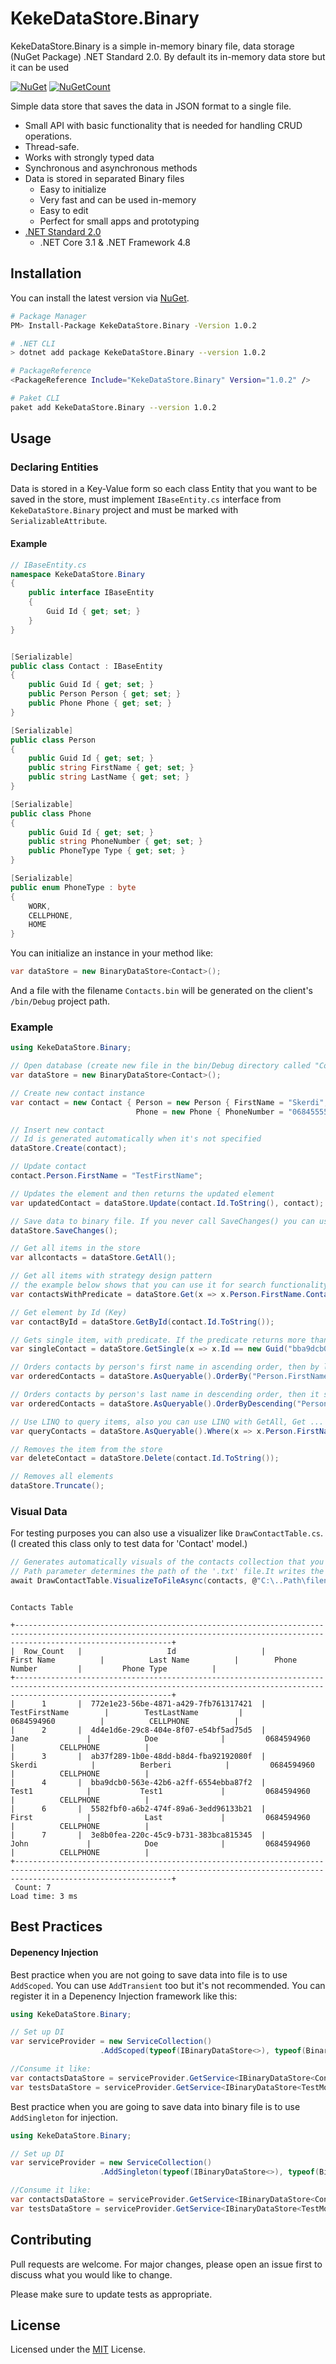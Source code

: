 # KekeDataStore.Binary

KekeDataStore.Binary is a simple in-memory binary file, data storage (NuGet Package) .NET Standard 2.0.
By default its in-memory data store but it can be used 


[![NuGet](https://img.shields.io/nuget/v/KekeDataStore.Binary.svg)](https://www.nuget.org/packages/KekeDataStore.Binary/)
[![NuGetCount](https://img.shields.io/nuget/dt/KekeDataStore.Binary.svg
)](https://www.nuget.org/packages/KekeDataStore.Binary/)


Simple data store that saves the data in JSON format to a single file.

* Small API with basic functionality that is needed for handling CRUD operations.
* Thread-safe.
* Works with strongly typed data
* Synchronous and asynchronous methods
* Data is stored in separated Binary files
  * Easy to initialize
  * Very fast and can be used in-memory
  * Easy to edit
  * Perfect for small apps and prototyping
* [.NET Standard 2.0](https://github.com/dotnet/standard/blob/master/docs/versions/netstandard2.0.md)
  * .NET Core 3.1 & .NET Framework 4.8

## Installation

You can install the latest version via [NuGet](https://www.nuget.org/packages/KekeDataStore.Binary/).

```sh
# Package Manager
PM> Install-Package KekeDataStore.Binary -Version 1.0.2

# .NET CLI
> dotnet add package KekeDataStore.Binary --version 1.0.2

# PackageReference
<PackageReference Include="KekeDataStore.Binary" Version="1.0.2" />

# Paket CLI
paket add KekeDataStore.Binary --version 1.0.2
```

## Usage

### Declaring Entities
Data is stored in a Key-Value form so each class Entity that you want to be saved in the store, must implement ``IBaseEntity.cs`` interface from ``KekeDataStore.Binary`` project and must be marked with ``SerializableAttribute``.
#### Example
```C#
// IBaseEntity.cs 
namespace KekeDataStore.Binary
{
    public interface IBaseEntity
    {
        Guid Id { get; set; }
    }
}


[Serializable]
public class Contact : IBaseEntity
{
    public Guid Id { get; set; }
    public Person Person { get; set; }
    public Phone Phone { get; set; }
}

[Serializable]
public class Person
{
    public Guid Id { get; set; }
    public string FirstName { get; set; }
    public string LastName { get; set; }
}

[Serializable]
public class Phone
{
    public Guid Id { get; set; }
    public string PhoneNumber { get; set; }
    public PhoneType Type { get; set; }
}

[Serializable]
public enum PhoneType : byte
{
    WORK,
    CELLPHONE,
    HOME
}
```
You can initialize an instance in your method like: 

```csharp
var dataStore = new BinaryDataStore<Contact>();
```
And a file with the filename ``Contacts.bin`` will be generated on the client's ``/bin/Debug`` project path.


### Example
```csharp
using KekeDataStore.Binary;

// Open database (create new file in the bin/Debug directory called "Contacts.bin")
var dataStore = new BinaryDataStore<Contact>();

// Create new contact instance
var contact = new Contact { Person = new Person { FirstName = "Skerdi", LastName = "Berberi" },
                            Phone = new Phone { PhoneNumber = "0684555555", Type = PhoneType.HOME } }

// Insert new contact
// Id is generated automatically when it's not specified
dataStore.Create(contact);

// Update contact
contact.Person.FirstName = "TestFirstName";

// Updates the element and then returns the updated element
var updatedContact = dataStore.Update(contact.Id.ToString(), contact);

// Save data to binary file. If you never call SaveChanges() you can use the api like an in-memory database
dataStore.SaveChanges();

// Get all items in the store
var allcontacts = dataStore.GetAll();

// Get all items with strategy design pattern
// the example below shows that you can use it for search functionality
var contactsWithPredicate = dataStore.Get(x => x.Person.FirstName.Contains("Sk")); 

// Get element by Id (Key)
var contactById = dataStore.GetById(contact.Id.ToString());

// Gets single item, with predicate. If the predicate returns more than a single value, it throws an error.
var singleContact = dataStore.GetSingle(x => x.Id == new Guid("bba9dcb0-563e-42b6-a2ff-6554ebba87f2"));

// Orders contacts by person's first name in ascending order, then by lastname ascending
var orderedContacts = dataStore.AsQueryable().OrderBy("Person.FirstName").ThenBy("Person.LastName");

// Orders contacts by person's last name in descending order, then it sorts by firstname descending 
var orderedContacts = dataStore.AsQueryable().OrderByDescending("Person.LastName").ThenBy("Person.FirstName");

// Use LINQ to query items, also you can use LINQ with GetAll, Get ...
var queryContacts = dataStore.AsQueryable().Where(x => x.Person.FirstName == "Skerdi");

// Removes the item from the store
var deleteContact = dataStore.Delete(contact.Id.ToString());

// Removes all elements 
dataStore.Truncate();
```

### Visual Data
For testing purposes you can also use a visualizer like ``DrawContactTable.cs``. (I created this class only to test data for 'Contact' model.) 
````csharp
// Generates automatically visuals of the contacts collection that you pass.
// Path parameter determines the path of the '.txt' file.It writes the lines to a '.txt' file asynchronously 
await DrawContactTable.VisualizeToFileAsync(contacts, @"C:\..Path\filename.txt");
````

```
                                                                        Contacts Table

+-------------------------------------------------------------------------------------------------------------------------------------------------------------------------------+
|  Row_Count   |                   Id                   |         First Name          |          Last Name          |        Phone Number         |         Phone Type          |
+-------------------------------------------------------------------------------------------------------------------------------------------------------------------------------+
|      1       |  772e1e23-56be-4871-a429-7fb761317421  |        TestFirstName        |        TestLastName         |         0684594960          |          CELLPHONE          |
|      2       |  4d4e1d6e-29c8-404e-8f07-e54bf5ad75d5  |            Jane             |            Doe              |         0684594960          |          CELLPHONE          |
|      3       |  ab37f289-1b0e-48dd-b8d4-fba92192080f  |           Skerdi            |          Berberi            |         0684594960          |          CELLPHONE          |
|      4       |  bba9dcb0-563e-42b6-a2ff-6554ebba87f2  |            Test1            |           Test1             |         0684594960          |          CELLPHONE          |
|      6       |  5582fbf0-a6b2-474f-89a6-3edd96133b21  |            First            |            Last             |         0684594960          |          CELLPHONE          |
|      7       |  3e8b0fea-220c-45c9-b731-383bca815345  |            John             |            Doe              |         0684594960          |          CELLPHONE          |
+-------------------------------------------------------------------------------------------------------------------------------------------------------------------------------+
 Count: 7                                                                                                                                             Load time: 3 ms
```
## Best Practices
#### Depenency Injection

Best practice when you are not going to save data into file is to use ``AddScoped``. You can use ``AddTransient`` too but it's not recommended.
You can register it in a Depenency Injection framework like this:

```csharp
using KekeDataStore.Binary;

// Set up DI
var serviceProvider = new ServiceCollection()
                    .AddScoped(typeof(IBinaryDataStore<>), typeof(BinaryDataStore<>)).BuildServiceProvider();

//Consume it like:
var contactsDataStore = serviceProvider.GetService<IBinaryDataStore<Contact>>();
var testsDataStore = serviceProvider.GetService<IBinaryDataStore<TestModel>>();
```

Best practice when you are going to save data into binary file is to use ``AddSingleton`` for injection.
```csharp
using KekeDataStore.Binary;

// Set up DI
var serviceProvider = new ServiceCollection()
                    .AddSingleton(typeof(IBinaryDataStore<>), typeof(BinaryDataStore<>)).BuildServiceProvider();

//Consume it like:
var contactsDataStore = serviceProvider.GetService<IBinaryDataStore<Contact>>();
var testsDataStore = serviceProvider.GetService<IBinaryDataStore<TestModel>>();
```


## Contributing
Pull requests are welcome. For major changes, please open an issue first to discuss what you would like to change.

Please make sure to update tests as appropriate.

## License

Licensed under the [MIT](LICENSE) License.